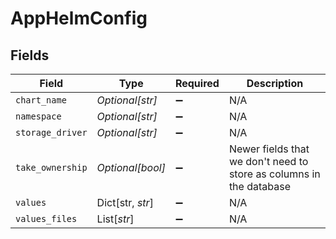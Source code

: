 # AppHelmConfig


## Fields

| Field                                                               | Type                                                                | Required                                                            | Description                                                         |
| ------------------------------------------------------------------- | ------------------------------------------------------------------- | ------------------------------------------------------------------- | ------------------------------------------------------------------- |
| `chart_name`                                                        | *Optional[str]*                                                     | :heavy_minus_sign:                                                  | N/A                                                                 |
| `namespace`                                                         | *Optional[str]*                                                     | :heavy_minus_sign:                                                  | N/A                                                                 |
| `storage_driver`                                                    | *Optional[str]*                                                     | :heavy_minus_sign:                                                  | N/A                                                                 |
| `take_ownership`                                                    | *Optional[bool]*                                                    | :heavy_minus_sign:                                                  | Newer fields that we don't need to store as columns in the database |
| `values`                                                            | Dict[str, *str*]                                                    | :heavy_minus_sign:                                                  | N/A                                                                 |
| `values_files`                                                      | List[*str*]                                                         | :heavy_minus_sign:                                                  | N/A                                                                 |